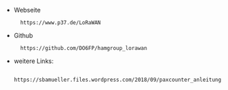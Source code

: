 
- Webseite

        https://www.p37.de/LoRaWAN


- Github

        https://github.com/DO6FP/hamgroup_lorawan
        
- weitere Links:

        https://sbamueller.files.wordpress.com/2018/09/paxcounter_anleitung.pdf
        
